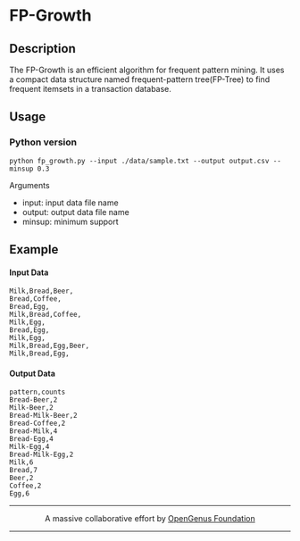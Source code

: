 # FP-Growth

## Description
The FP-Growth is an efficient algorithm for frequent pattern mining. It uses a compact data structure named frequent-pattern tree(FP-Tree) to find frequent itemsets in a transaction database.

## Usage

### Python version

```
python fp_growth.py --input ./data/sample.txt --output output.csv --minsup 0.3
```
Arguments
- input: input data file name
- output: output data file name
- minsup: minimum support

## Example

#### Input Data
```
Milk,Bread,Beer,
Bread,Coffee,
Bread,Egg,
Milk,Bread,Coffee,
Milk,Egg,
Bread,Egg,
Milk,Egg,
Milk,Bread,Egg,Beer,
Milk,Bread,Egg,
```

#### Output Data
```
pattern,counts
Bread-Beer,2
Milk-Beer,2
Bread-Milk-Beer,2
Bread-Coffee,2
Bread-Milk,4
Bread-Egg,4
Milk-Egg,4
Bread-Milk-Egg,2
Milk,6
Bread,7
Beer,2
Coffee,2
Egg,6
```


---

<p align="center">
	A massive collaborative effort by <a href="https://github.com/OpenGenus/cosmos">OpenGenus Foundation</a>
</p>

---